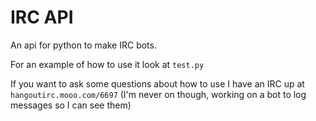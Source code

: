 # IRC API
An api for python to make IRC bots.  

For an example of how to use it look at `test.py`  

If you want to ask some questions about how to use I have an IRC up at `hangoutirc.mooo.com/6697` (I'm never on though, working on a bot to log messages so I can see them)
